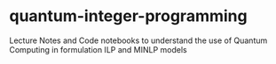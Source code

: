 # quantum-integer-programming
Lecture Notes and Code notebooks to understand the use of Quantum Computing in formulation ILP and MINLP models
